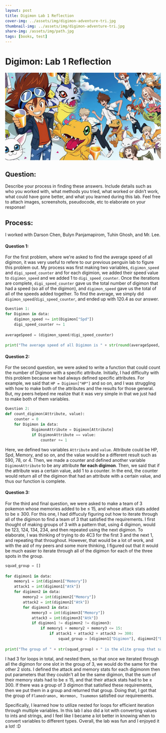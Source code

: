 ```yaml
---
layout: post
title: Digimon Lab 1 Reflection
cover-img: ../assets/img/digimon-adventure-tri.jpg
thumbnail-img: ../assets/img/digimon-adventure-tri.jpg
share-img: /assets/img/path.jpg
tags: [books, test]
---
```



# Digimon: Lab 1 Reflection  
![](../assets/img/digimon-adventure-tri.jpg)


## Question:
Describe your process in finding these answers. Include details such as who you worked with, what methods you tried, what worked or didn’t work, what could have gone better, and what you learned during this lab. Feel free to attach images, screenshots, pseudocode, etc to elaborate on your response!


## Process:
I worked with Darson Chen, Bulyn Panjamapirom, Tuhin Ghosh, and Mr. Lee. 

#### Question 1:
For the first problem, where we're asked to find the average speed of all digimon, it was very useful to refere to our previous penguin lab to figure this problem out. My process was first making two variables, `digimon_speed` and `digi_speed_counter` and for each digimion, we added their speed value to `digimon_speed` and we added 1 to `digi_speed_counter`. Once the iterations are complete, `digi_speed_counter` gave us the total number of digimon that had a speed (so all of the digimon), and `digimon_speed` gave us the total of all of the speeds added together. To find the average, we simply did `digimon_speed`/`digi_speed_counter`, and ended up with 120.4 as our answer. 

```python
Question 1:
for Digimon in data:
    digimon_speed += int(Digimon["Spd"])
    digi_speed_counter += 1 

averageSpeed = (digimon_speed/digi_speed_counter) 

print("The average speed of all Digimon is " + str(round(averageSpeed, 2)))
```
#### Question 2:
For the second question, we were asked to write a function that could count the number of Digimon with a specific attribute. Initially, I had difficulty with this problem because we had always defined specific attributes. For example, we said that
`HP = Digimon["HP"]` and so on, and I was struggling with how to make both of the attributes and the results for those general. But, my peers helped me realize that it was very simple in that we just had to make both of them variables.

```python
Question 2:
def count_digimon(Attribute, value): 
    counter = 0 
    for Digimon in data:
            DigimonAttribute = Digimon[Attribute] 
            if DigimonAttribute == value: 
                counter += 1 
```
Here, we defined two variables `Attribute` and `value`. Attribute could be HP, Spd, Memory, and so on, and the value would be a different result such as 590, 78, or 4. Then, we made a counter and defined another variable `DigimonAttribute` to be any attribute **for each digimon**. Then, we said that if the attribute was a certain value, add 1 to a counter. In the end, the counter would return all of the digimon that had an attribute with a certain value, and thus our function is complete.

#### Question 3:
For the third and final question, we were asked to make a team of 3 pokemon whose memories added  to be ≤ 15, and whose attack stats added to be ≥ 300. For this one, I had diffuculy figuring out how to iterate through all of the digimon to find a team of 3 that satisfied the requirements. I first thought of making groups of 3 with a pattern that, using 4 digimon, would be 123, 124, 134, 234, and then repeated using the next digimon. To elaborate, I was thinking of trying to do 4C3 for the first 3 and the next 1, and repeating that throughout. However, that would be a lot of work, and with the aid of my peers and some more thinking, I figured out that it would be much easier to iterate through all of the digimon for each of the three spots in the group.
```python
squad_group = []

for digimon1 in data:
    memory1 = int(digimon1["Memory"])
    attack1 = int(digimon1["Atk"]) 
    for digimon2 in data:
        memory2 = int(digimon2["Memory"])
        attack2 = int(digimon2["Atk"])
        for digimon3 in data: 
            memory3 = int(digimon3["Memory"])
            attack3 = int(digimon3["Atk"])
            if digimon1 != digimon2 != digimon3: 
                if memory1 + memory2 + memory3 <= 15:
                    if attack1 + attack2 + attack3 >= 300:
                        squad_group = [digimon1["Digimon"], digimon2["Digimon"], digimon3["Digimon"]]

print("The group of " + str(squad_group) + " is the elite group that satisfies our requirements.")
```

I had 3 for loops in total, and nested them, so that once we iterated through all the digimon for one slot in the group of 3, we would do the same for the other 2 slots. I defined the attack and memory stats for each digimonm then put parameters that they couldn't all be the same digimon, that the sum of their memory stats had to be ≤ 15, and that their attack stats had to be ≥ 300. If there was a group of 3 digimon that satisfied these requirements, then we put them in a group and returned that group. Doing that, I got that the group of `Flamedramon, Wormmon, Tsumemon` satisfied our requirements.



Specifically, I learned how to utilize nested for loops for efficient iteration through multiple variables. In this lab I also did a lot with converting values to ints and strings, and I feel like I became a lot better in knowing when to convert variables to different types. Overall, the lab was  fun and I enjoyed it a lot! :D
